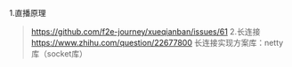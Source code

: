1.直播原理
> https://github.com/f2e-journey/xueqianban/issues/61
2.长连接
> https://www.zhihu.com/question/22677800
> 长连接实现方案库：netty库（socket库）
